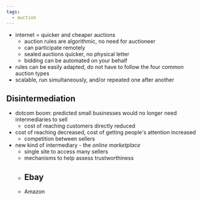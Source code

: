 ```yaml
---
tags:
  - auction
---
```

- internet = quicker and cheaper auctions
	- auction rules are algorithmic, no need for auctioneer
	- can participate remotely
	- sealed auctions quicker, no physical letter
	- bidding can be automated on your behalf
- rules can be easily adapted, do not have to follow the four common auction types
- scalable, run simultaneously, and/or repeated one after another
## Disintermediation
- dotcom boom: predicted small businesses would no longer need intermediaries to sell
	- cost of reaching customers directly reduced
- cost of reaching decreased, cost of getting people's attention increased
	- competition between sellers
- new kind of intermediary - the *online marketplace*
	- single site to access many sellers
	- mechanisms to help assess trustworthiness
	- Ebay
		- 
	- Amazon
